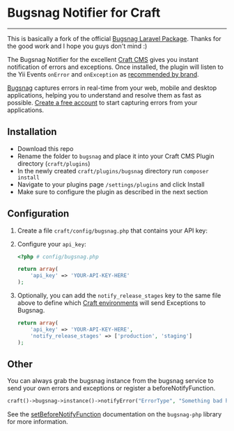 # Bugsnag Notifier for Craft
***

This is basically a fork of the official [Bugsnag Laravel Package](https://github.com/bugsnag/bugsnag-laravel).
Thanks for the good work and I hope you guys don't mind :)

The Bugsnag Notifier for the excellent [Craft CMS](https://buildwithcraft.com/) 
gives you instant notification of errors and exceptions. Once installed, 
the plugin will listen to the Yii Events `onError` and `onException` as 
[recommended by brand](http://craftcms.stackexchange.com/questions/10434/integrate-bugsnag/10440#10440).

[Bugsnag](https://bugsnag.com) captures errors in real-time from your web, 
mobile and desktop applications, helping you to understand and resolve them 
as fast as possible. [Create a free account](https://bugsnag.com) to start 
capturing errors from your applications.

## Installation

* Download this repo
* Rename the folder to `bugsnag` and place it into your Craft CMS Plugin directory (`craft/plugins`)
* In the newly created `craft/plugins/bugsnag` directory run `composer install`
* Navigate to your plugins page `/settings/plugins` and click Install
* Make sure to configure the plugin as described in the next section

## Configuration

1. Create a file `craft/config/bugsnag.php` that contains your API key:

2. Configure your `api_key`:

    ```php
    <?php # config/bugsnag.php

    return array(
        'api_key' => 'YOUR-API-KEY-HERE'
    );
    ```

3.  Optionally, you can add the `notify_release_stages` key to the same file
    above to define which [Craft environments](http://buildwithcraft.com/docs/multi-environment-configs)  will send Exceptions to Bugsnag.

    ```php
    return array(
        'api_key' => 'YOUR-API-KEY-HERE',
        'notify_release_stages' => ['production', 'staging']
    );
    ```
    
## Other

You can always grab the bugsnag instance from the bugsnag service to 
send your own errors and exceptions or register a beforeNotifyFunction.

```php
craft()->bugsnag->instance()->notifyError("ErrorType", "Something bad happened here too");
```

See the [setBeforeNotifyFunction](https://bugsnag.com/docs/notifiers/php#setbeforenotifyfunction)
documentation on the `bugsnag-php` library for more information.